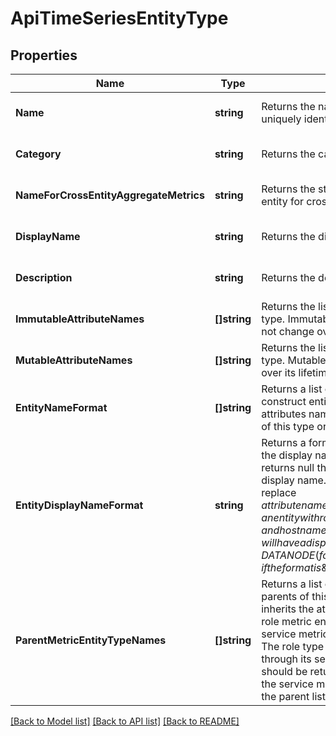 # ApiTimeSeriesEntityType

## Properties
Name | Type | Description | Notes
------------ | ------------- | ------------- | -------------
**Name** | **string** | Returns the name of the entity type. This name uniquely identifies this entity type. | [optional] [default to null]
**Category** | **string** | Returns the category of the entity type. | [optional] [default to null]
**NameForCrossEntityAggregateMetrics** | **string** | Returns the string to use to pluralize the name of the entity for cross entity aggregate metrics. | [optional] [default to null]
**DisplayName** | **string** | Returns the display name of the entity type. | [optional] [default to null]
**Description** | **string** | Returns the description of the entity type. | [optional] [default to null]
**ImmutableAttributeNames** | **[]string** | Returns the list of immutable attributes for this entity type. Immutable attributes values for an entity may not change over its lifetime. | [optional] [default to null]
**MutableAttributeNames** | **[]string** | Returns the list of mutable attributes for this entity type. Mutable attributes for an entity may change over its lifetime. | [optional] [default to null]
**EntityNameFormat** | **[]string** | Returns a list of attribute names that will be used to construct entity names for entities of this type. The attributes named here must be immutable attributes of this type or a parent type. | [optional] [default to null]
**EntityDisplayNameFormat** | **string** | Returns a format string that will be used to construct the display name of entities of this type. If this returns null the entity name would be used as the display name.  The entity attribute values are used to replace $attribute name portions of this format string. For example, an entity with roleType \&quot;DATANODE\&quot; and hostname \&quot;foo.com\&quot; will have a display name \&quot;DATANODE (foo.com)\&quot; if the format is \&quot;$roleType ($hostname)\&quot;. | [optional] [default to null]
**ParentMetricEntityTypeNames** | **[]string** | Returns a list of metric entity type names which are parents of this metric entity type. A metric entity type inherits the attributes of its ancestors. For example a role metric entity type has its service as a parent. A service metric entity type has a cluster as a parent. The role type inherits its cluster name attribute through its service parent. Only parent ancestors should be returned here. In the example given, only the service metric entity type should be specified in the parent list. | [optional] [default to null]

[[Back to Model list]](../README.md#documentation-for-models) [[Back to API list]](../README.md#documentation-for-api-endpoints) [[Back to README]](../README.md)


